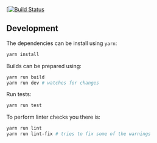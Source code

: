 [[![Build Status](https://travis-ci.com/grtlr/uapca.svg?token=M7qsxhpGdq7xqyuVznBq&branch=master)](https://travis-ci.com/grtlr/uapca)

## Development

The dependencies can be install using `yarn`:

```bash
yarn install
```

Builds can be prepared using:

```bash
yarn run build
yarn run dev # watches for changes
```

Run tests:

```bash
yarn run test
```
    
To perform linter checks you there is:

```bash
yarn run lint
yarn run lint-fix # tries to fix some of the warnings
```
